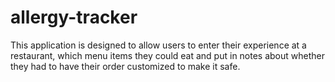 # allergy-tracker
This application is designed to allow users to enter their experience at a restaurant, which menu items they could eat and put in notes about whether they had to have their order customized to make it safe. 
